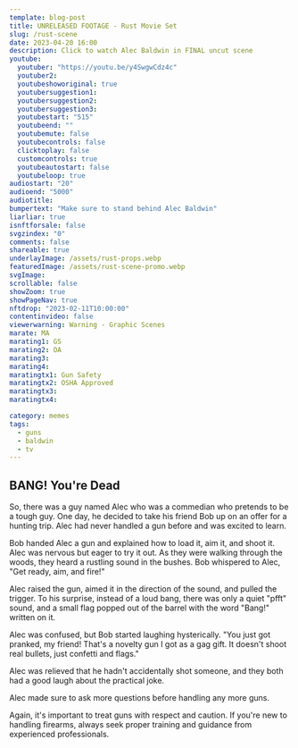 ```yaml
---
template: blog-post
title: UNRELEASED FOOTAGE - Rust Movie Set
slug: /rust-scene
date: 2023-04-20 16:00
description: Click to watch Alec Baldwin in FINAL uncut scene
youtube:
  youtuber: "https://youtu.be/y4SwgwCdz4c"
  youtuber2: 
  youtubeshoworiginal: true
  youtubersuggestion1: 
  youtubersuggestion2: 
  youtubersuggestion3: 
  youtubestart: "515"
  youtubeend: ""
  youtubemute: false
  youtubecontrols: false
  clicktoplay: false
  customcontrols: true
  youtubeautostart: false
  youtubeloop: true
audiostart: "20"
audioend: "5000"
audiotitle: 
bumpertext: "Make sure to stand behind Alec Baldwin"
liarliar: true
isnftforsale: false
svgzindex: "0"
comments: false
shareable: true
underlayImage: /assets/rust-props.webp
featuredImage: /assets/rust-scene-promo.webp
svgImage: 
scrollable: false
showZoom: true
showPageNav: true
nftdrop: "2023-02-11T10:00:00"
contentinvideo: false
viewerwarning: Warning - Graphic Scenes
marate: MA
marating1: GS
marating2: OA
marating3: 
marating4: 
maratingtx1: Gun Safety
maratingtx2: OSHA Approved
maratingtx3: 
maratingtx4: 

category: memes
tags:
  - guns
  - baldwin
  - tv
---
```

<!-- <div class="contentinside lake1" style=""> -->
<!-- <img class="" src="/assets/lakemouth.webp" width="100%" style=" z-index:-1; opacity:0;
animation: kariFilter 6s ease-in-out;
animation-delay: 4s;
animation-iteration-count:infinite;
" /> -->


<!-- <div class="bubble bubble-bottom-left" style="position:absolute; width:; top:30%; left:20vw; display:flex; justify-content:center;backdrop-filter: blur(6px);
animation: bubbleBop 9s ease-in;
animation-delay: 6s;
animation-direction: forwards;
animation-iteration-count:1;
opacity:0;
"><span style="font-size:120%; font-weight:bold;"><span style="font-size:160%; font-weight:bold;"></span></div>


<div class="bubble bubble-bottom-right" style="position:absolute; width:50vw; top:50%; right:20vw; display:block; justify-content:center; font-size:110%;backdrop-filter: blur(6px);
animation: bubbleBop1 10s ease-in;
animation-delay:8s;
animation-direction: forwards;
animation-iteration-count:1;
opacity:0;
"><span style="font-weight:bold;"></span></div>
</div> -->

<style>



</style>
<div class="contentbody" style="text-align:left !important; margin-top:0;">

## BANG! You're Dead

So, there was a guy named Alec who was a commedian who pretends to be a tough guy. One day, he decided to take his friend Bob up on an offer for a hunting trip. Alec had never handled a gun before and was excited to learn.

Bob handed Alec a gun and explained how to load it, aim it, and shoot it. Alec was nervous but eager to try it out. As they were walking through the woods, they heard a rustling sound in the bushes. Bob whispered to Alec, "Get ready, aim, and fire!"

Alec raised the gun, aimed it in the direction of the sound, and pulled the trigger. To his surprise, instead of a loud bang, there was only a quiet "pfft" sound, and a small flag popped out of the barrel with the word "Bang!" written on it.

Alec was confused, but Bob started laughing hysterically. "You just got pranked, my friend! That's a novelty gun I got as a gag gift. It doesn't shoot real bullets, just confetti and flags."

Alec was relieved that he hadn't accidentally shot someone, and they both had a good laugh about the practical joke.

Alec made sure to ask more questions before handling any more guns.

Again, it's important to treat guns with respect and caution. If you're new to handling firearms, always seek proper training and guidance from experienced professionals.




</div>